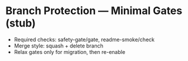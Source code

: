 # Branch Protection — Minimal Gates (stub)
- Required checks: safety-gate/gate, readme-smoke/check
- Merge style: squash + delete branch
- Relax gates only for migration, then re-enable
